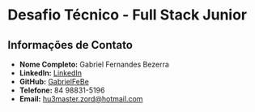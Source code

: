 # Desafio Técnico - Full Stack Junior

## Informações de Contato

- **Nome Completo:** Gabriel Fernandes Bezerra
- **LinkedIn:** [LinkedIn](https://www.linkedin.com/in/gabriel-fernandes-453813264/)
- **GitHub:** [GabrielFeBe](https://github.com/GabrielFeBe)
- **Telefone:** 84 98831-5196
- **Email:** hu3master.zord@hotmail.com

